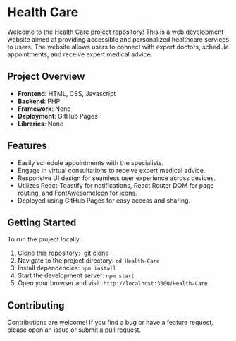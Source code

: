 # Health Care

Welcome to the Health Care project repository! This is a web development website aimed at providing accessible and personalized healthcare services to users. The website allows users to connect with expert doctors, schedule appointments, and receive expert medical advice.

## Project Overview

- **Frontend**: HTML, CSS, Javascript
- **Backend**: PHP
- **Framework**: None
- **Deployment**: GitHub Pages
- **Libraries**: None

## Features

- Easily schedule appointments with the specialists.
- Engage in virtual consultations to receive expert medical advice.
- Responsive UI design for seamless user experience across devices.
- Utilizes React-Toastify for notifications, React Router DOM for page routing, and FontAwesomeIcon for icons.
- Deployed using GitHub Pages for easy access and sharing.

## Getting Started

To run the project locally:

1. Clone this repository: `git clone
2. Navigate to the project directory: `cd Health-Care`
3. Install dependencies: `npm install`
4. Start the development server: `npm start`
5. Open your browser and visit: `http://localhost:3000/Health-Care`

## Contributing

Contributions are welcome! If you find a bug or have a feature request, please open an issue or submit a pull request.
